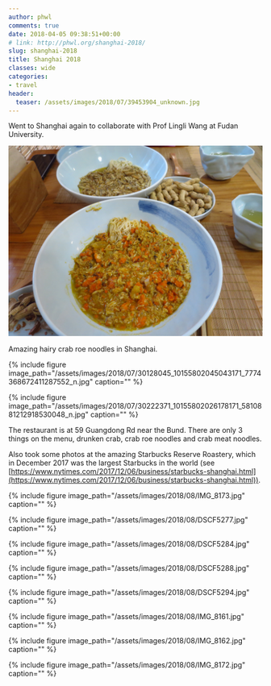 ```yaml
---
author: phwl
comments: true
date: 2018-04-05 09:38:51+00:00
# link: http://phwl.org/shanghai-2018/
slug: shanghai-2018
title: Shanghai 2018
classes: wide
categories:
- travel
header:
  teaser: /assets/images/2018/07/39453904_unknown.jpg
---
```


Went to Shanghai again to collaborate with Prof Lingli Wang at Fudan University.

![](/assets/images/2018/07/39453904_unknown.jpg)

Amazing hairy crab roe noodles in Shanghai.  <!-- more -->

{% include figure image_path="/assets/images/2018/07/30128045_10155802045043171_7774368672411287552_n.jpg" caption="" %}

{% include figure image_path="/assets/images/2018/07/30222371_10155802026178171_5810881212918530048_n.jpg" caption="" %}

The restaurant is at 59 Guangdong Rd near the Bund. There are only 3 things on the menu, drunken crab, crab roe noodles and crab meat noodles.

Also took some photos at the amazing Starbucks Reserve Roastery, which in December 2017 was the largest Starbucks in the world (see [https://www.nytimes.com/2017/12/06/business/starbucks-shanghai.html](https://www.nytimes.com/2017/12/06/business/starbucks-shanghai.html)).

{% include figure image_path="/assets/images/2018/08/IMG_8173.jpg" caption="" %}

{% include figure image_path="/assets/images/2018/08/DSCF5277.jpg" caption="" %}

{% include figure image_path="/assets/images/2018/08/DSCF5284.jpg" caption="" %}

{% include figure image_path="/assets/images/2018/08/DSCF5288.jpg" caption="" %}

{% include figure image_path="/assets/images/2018/08/DSCF5294.jpg" caption="" %}

{% include figure image_path="/assets/images/2018/08/IMG_8161.jpg" caption="" %}

{% include figure image_path="/assets/images/2018/08/IMG_8162.jpg" caption="" %}

{% include figure image_path="/assets/images/2018/08/IMG_8172.jpg" caption="" %}

